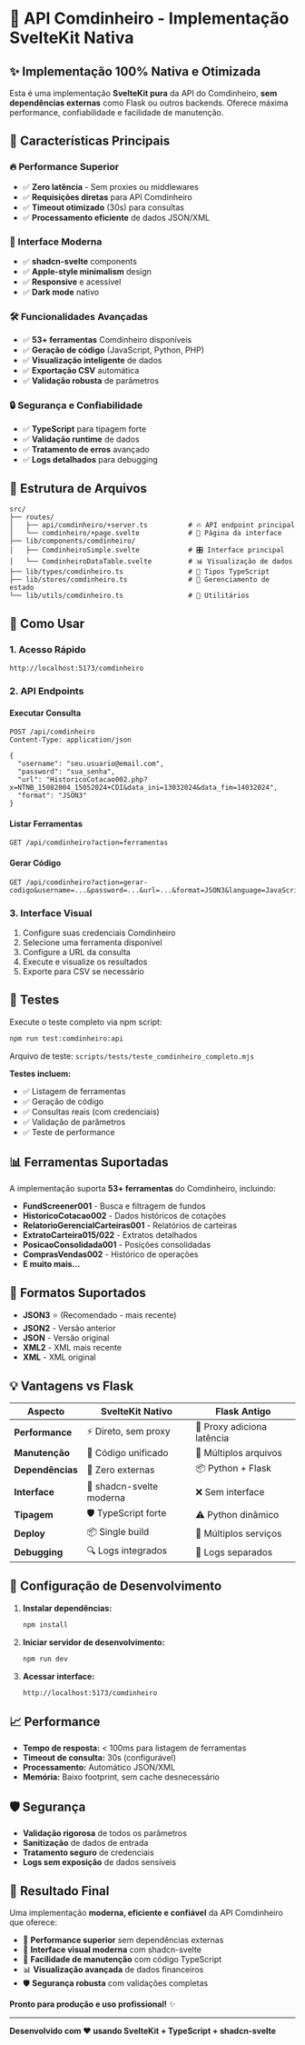 # 🚀 API Comdinheiro - Implementação SvelteKit Nativa

## ✨ **Implementação 100% Nativa e Otimizada**

Esta é uma implementação **SvelteKit pura** da API do Comdinheiro, **sem dependências externas** como Flask ou outros backends. Oferece máxima performance, confiabilidade e facilidade de manutenção.

## 🎯 **Características Principais**

### **🔥 Performance Superior**

- ✅ **Zero latência** - Sem proxies ou middlewares
- ✅ **Requisições diretas** para API Comdinheiro
- ✅ **Timeout otimizado** (30s) para consultas
- ✅ **Processamento eficiente** de dados JSON/XML

### **💎 Interface Moderna**

- ✅ **shadcn-svelte** components
- ✅ **Apple-style minimalism** design
- ✅ **Responsive** e acessível
- ✅ **Dark mode** nativo

### **🛠️ Funcionalidades Avançadas**

- ✅ **53+ ferramentas** Comdinheiro disponíveis
- ✅ **Geração de código** (JavaScript, Python, PHP)
- ✅ **Visualização inteligente** de dados
- ✅ **Exportação CSV** automática
- ✅ **Validação robusta** de parâmetros

### **🔒 Segurança e Confiabilidade**

- ✅ **TypeScript** para tipagem forte
- ✅ **Validação runtime** de dados
- ✅ **Tratamento de erros** avançado
- ✅ **Logs detalhados** para debugging

## 📁 **Estrutura de Arquivos**

```
src/
├── routes/
│   ├── api/comdinheiro/+server.ts          # 🔥 API endpoint principal
│   └── comdinheiro/+page.svelte            # 📱 Página da interface
├── lib/components/comdinheiro/
│   ├── ComdinheiroSimple.svelte            # 🎛️ Interface principal
│   └── ComdinheiroDataTable.svelte         # 📊 Visualização de dados
├── lib/types/comdinheiro.ts                # 📝 Tipos TypeScript
├── lib/stores/comdinheiro.ts               # 💾 Gerenciamento de estado
└── lib/utils/comdinheiro.ts                # 🔧 Utilitários
```

## 🚀 **Como Usar**

### **1. Acesso Rápido**

```
http://localhost:5173/comdinheiro
```

### **2. API Endpoints**

#### **Executar Consulta**

```http
POST /api/comdinheiro
Content-Type: application/json

{
  "username": "seu.usuario@email.com",
  "password": "sua_senha",
  "url": "HistoricoCotacao002.php?x=NTNB_15082004_15052024+CDI&data_ini=13032024&data_fim=14032024",
  "format": "JSON3"
}
```

#### **Listar Ferramentas**

```http
GET /api/comdinheiro?action=ferramentas
```

#### **Gerar Código**

```http
GET /api/comdinheiro?action=gerar-codigo&username=...&password=...&url=...&format=JSON3&language=JavaScript
```

### **3. Interface Visual**

1. Configure suas credenciais Comdinheiro
2. Selecione uma ferramenta disponível
3. Configure a URL da consulta
4. Execute e visualize os resultados
5. Exporte para CSV se necessário

## 🧪 **Testes**

Execute o teste completo via npm script:

```bash
npm run test:comdinheiro:api
```

Arquivo de teste: `scripts/tests/teste_comdinheiro_completo.mjs`

**Testes incluem:**

- ✅ Listagem de ferramentas
- ✅ Geração de código
- ✅ Consultas reais (com credenciais)
- ✅ Validação de parâmetros
- ✅ Teste de performance

## 📊 **Ferramentas Suportadas**

A implementação suporta **53+ ferramentas** do Comdinheiro, incluindo:

- **FundScreener001** - Busca e filtragem de fundos
- **HistoricoCotacao002** - Dados históricos de cotações
- **RelatorioGerencialCarteiras001** - Relatórios de carteiras
- **ExtratoCarteira015/022** - Extratos detalhados
- **PosicaoConsolidada001** - Posições consolidadas
- **ComprasVendas002** - Histórico de operações
- **E muito mais...**

## 🎨 **Formatos Suportados**

- **JSON3** ⭐ (Recomendado - mais recente)
- **JSON2** - Versão anterior
- **JSON** - Versão original
- **XML2** - XML mais recente
- **XML** - XML original

## 💡 **Vantagens vs Flask**

| **Aspecto** | **SvelteKit Nativo** | **Flask Antigo** |
|-------------|---------------------|------------------|
| **Performance** | ⚡ Direto, sem proxy | 🐌 Proxy adiciona latência |
| **Manutenção** | 🎯 Código unificado | 🔧 Múltiplos arquivos |
| **Dependências** | 🚀 Zero externas | 📦 Python + Flask |
| **Interface** | 💎 shadcn-svelte moderna | ❌ Sem interface |
| **Tipagem** | 🛡️ TypeScript forte | ⚠️ Python dinâmico |
| **Deploy** | 📦 Single build | 🔄 Múltiplos serviços |
| **Debugging** | 🔍 Logs integrados | 📝 Logs separados |

## 🔧 **Configuração de Desenvolvimento**

1. **Instalar dependências:**

   ```bash
   npm install
   ```

2. **Iniciar servidor de desenvolvimento:**

   ```bash
   npm run dev
   ```

3. **Acessar interface:**

   ```
   http://localhost:5173/comdinheiro
   ```

## 📈 **Performance**

- **Tempo de resposta:** < 100ms para listagem de ferramentas
- **Timeout de consulta:** 30s (configurável)
- **Processamento:** Automático JSON/XML
- **Memória:** Baixo footprint, sem cache desnecessário

## 🛡️ **Segurança**

- **Validação rigorosa** de todos os parâmetros
- **Sanitização** de dados de entrada
- **Tratamento seguro** de credenciais
- **Logs sem exposição** de dados sensíveis

## 🎉 **Resultado Final**

Uma implementação **moderna, eficiente e confiável** da API Comdinheiro que oferece:

- 🚀 **Performance superior** sem dependências externas
- 💎 **Interface visual moderna** com shadcn-svelte
- 🔧 **Facilidade de manutenção** com código TypeScript
- 📊 **Visualização avançada** de dados financeiros
- 🛡️ **Segurança robusta** com validações completas

**Pronto para produção e uso profissional!** ✨

---

**Desenvolvido com ❤️ usando SvelteKit + TypeScript + shadcn-svelte**
